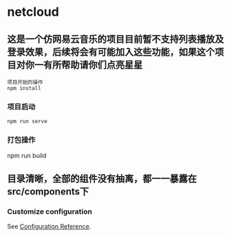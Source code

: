 # netcloud

## 这是一个仿网易云音乐的项目目前暂不支持列表播放及登录效果，后续将会有可能加入这些功能，如果这个项目对你一有所帮助请你们点亮星星
```
项目开始的操作
npm install
```

### 项目启动
```
npm run serve
```

### 打包操作

npm run build

## 目录清晰，全部的组件没有抽离，都一一暴露在src/components下



### Customize configuration
See [Configuration Reference](https://cli.vuejs.org/config/).
